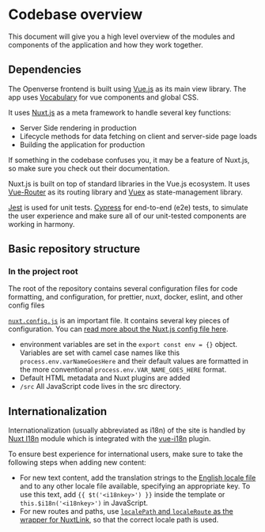 # Codebase overview

This document will give you a high level overview of the modules and components of the application and how they work together.

## Dependencies

The Openverse frontend is built using [Vue.js](https://vuejs.org/) as its main view library. The app uses [Vocabulary](https://github.com/creativecommons/vocabulary) for vue components and global CSS.

It uses [Nuxt.js](https://nuxtjs.org/) as a meta framework to handle several key functions:

- Server Side rendering in production
- Lifecycle methods for data fetching on client and server-side page loads
- Building the application for production

If something in the codebase confuses you, it may be a feature of Nuxt.js, so make sure you check out their documentation.

Nuxt.js is built on top of standard libraries in the Vue.js ecosystem. It uses [Vue-Router](https://router.vuejs.org/) as its routing library and [Vuex](https://github.com/vuejs/vuex) as state-management library.

[Jest](https://jestjs.io/) is used for unit tests. [Cypress](cypress.io) for end-to-end (e2e) tests, to simulate the user experience and make sure all of our unit-tested components are working in harmony.

## Basic repository structure

### In the project root

The root of the repository contains several configuration files for code formatting, and configuration, for prettier, nuxt, docker, eslint, and other config files

[`nuxt.config.js`](./nuxt.config.js) is an important file. It contains several key pieces of configuration. You can [read more about the Nuxt.js config file here](https://nuxtjs.org/guides/configuration-glossary/configuration-build).

- environment variables are set in the `export const env = {}` object. Variables are set with camel case names like this `process.env.varNameGoesHere` and their default values are formatted in the more conventional `process.env.VAR_NAME_GOES_HERE` format.
- Default HTML metadata and Nuxt plugins are added
- `/src` All JavaScript code lives in the src directory.

## Internationalization

Internationalization (usually abbreviated as i18n) of the site is handled by [Nuxt I18n](https://i18n.nuxtjs.org) module which is integrated with the [vue-i18n](https://kazupon.github.io/vue-i18n/) plugin.

To ensure best experience for international users, make sure to take the following steps when adding new content:

- For new text content, add the translation strings to the [English locale file](./src/locales/en.json) and to any other locale file available, specifying an appropriate key. To use this text, add `{{ $t('<i18nkey>') }}` inside the template or `this.$i18n('<i18nkey>')` in JavaScript.
- For new routes and paths, use [`localePath` and `localeRoute` as the wrapper for NuxtLink](https://i18n.nuxtjs.org/basic-usage#nuxt-link), so that the correct locale path is used.
